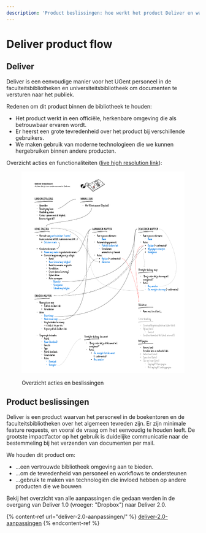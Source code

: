 ```yaml
---
description: 'Product beslissingen: hoe werkt het product Deliver en waarom werkt het zo.'
---
```


# Deliver product flow

## Deliver

Deliver is een eenvoudige manier voor het UGent personeel in de faculteitsbibliotheken en universiteitsbibliotheek om documenten te versturen naar het publiek.

Redenen om dit product binnen de bibliotheek te houden:

* Het product werkt in een officiële, herkenbare omgeving die als betrouwbaar ervaren wordt.
* Er heerst een grote tevredenheid over het product bij verschillende gebruikers.
* We maken gebruik van moderne technologieen die we kunnen hergebruiken binnen andere producten.

Overzicht acties en functionaliteiten ([live high resolution link](https://www.figma.com/file/t0jiiT5gR4IVihGvLO9yVy/Deliver-UGent?node-id=58%3A22\&t=Qpbfu4LzmMiLPm2p-1)):

<figure><img src="../../.gitbook/assets/Deliver - breadboard.png" alt=""><figcaption><p>Overzicht acties en beslissingen</p></figcaption></figure>

## Product beslissingen

Deliver is een product waarvan het personeel in de boekentoren en de faculteitsbibliotheken over het algemeen tevreden zijn. Er zijn minimale feature requests, en vooral de vraag om het eenvoudig te houden leeft. De grootste impactfactor op het gebruik is duidelijke communicatie naar de bestemmeling bij het verzenden van documenten per mail.

We houden dit product om:

* ...een vertrouwde bibliotheek omgeving aan te bieden.
* ...om de tevredenheid van personeel en workflows te ondersteunen
* ...gebruik te maken van technologiën die invloed hebben op andere producten die we bouwen

Bekij het overzicht van alle aanpassingen die gedaan werden in de overgang van Deliver 1.0 (vroeger: "Dropbox") naar Deliver 2.0.

{% content-ref url="deliver-2.0-aanpassingen/" %}
[deliver-2.0-aanpassingen](deliver-2.0-aanpassingen/)
{% endcontent-ref %}
